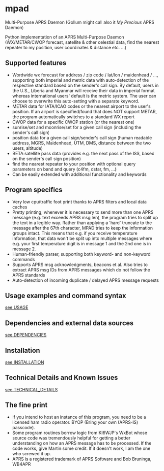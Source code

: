 # mpad

Multi-Purpose APRS Daemon (Gollum might call also it _My Precious_ APRS Daemon)

Python implementation of an APRS Multi-Purpose Daemon (WX/METAR/CWOP forecast, satellite & other celestial data, find the nearest repeater to my position, user coordinates & distance etc. ...)

## Supported features

- Wordwide wx forecast for address / zip code / lat/lon / maidenhead / ..., supporting both imperial and metric data with auto-detection of the respective standard based on the sender's call sign. By default, users in the U.S., Liberia and Myanmar will receive their data in imperial format whereas international users' default is the metric system. The user can choose to overwrite this auto-setting with a separate keyword.
- METAR data for IATA/ICAO codes or the nearest airport to the user's position. If an airport is specified/found that does NOT support METAR, the program automatically switches to a standard WX report
- CWOP data for a specific CWOP station (or the nearest one)
- sunrise/set and moonrise/set for a given call sign (including the sender's call sign)
- position data for a given call sign/sender's call sign (human readable address, MGRS, Maidenhead, UTM, DMS, distance between the two users, altitude)
- BETA:satellite pass data (provides e.g. the next pass of the ISS, based on the sender's call sign position)
- find the nearest repeater to your position with optional query parameters on band and query (c4fm, dstar, fm, ...)
- Can be easily extended with additional functionality and keywords

## Program specifics

- Very low cpu/traffic foot print thanks to APRS filters and local data caches
- Pretty printing; whenever it is necessary to send more than one APRS message (e.g. text exceeds APRS msg len), the program tries to split up the text in a legible way. Rather than applying a 'hard' truncate to the message after the 67th character, MPAD tries to keep the information groups intact. This means that e.g. if you receive temperature information, that data won't be split up into multiple messages where e.g. your first temperature digit is in message 1 and the 2nd one is in message 2.
- Human-friendly parser, supporting both keyword- and non-keyword commands
- Supports APRS msg acknowledgments, beacons et al. Also tries to extract APRS msg IDs from APRS messages which do not follow the APRS standards
- Auto-detection of incoming duplicate / delayed APRS message requests

## Usage examples and command syntax

[see USAGE](docs/USAGE.md)

## Dependencies and external data sources

[see DEPENDENCIES](DEPENDENCIES.md)

## Installation

[see INSTALLATION](INSTALLATION.md)

## Technical Details and Known Issues

[see TECHNICAL_DETAILS](TECHNICAL_DETAILS.md)

## The fine print

- If you intend to host an instance of this program, you need to be a licensed ham radio operator. BYOP (Bring your own (APRS-IS) passcode).
- Some program routines borrow logic from KI6WJP's WxBot whose source code was tremendously helpful for getting a better understanding on how an APRS message has to be processed. If the code works, give Martin some credit. If it doesn't work, I am the one who screwed it up.
- APRS is a registered trademark of APRS Software and Bob Bruninga, WB4APR
